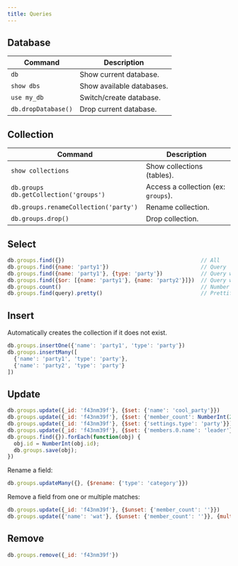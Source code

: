 ```yaml
---
title: Queries
---
```


## Database

| Command | Description |
| --- | --- |
| `db` | Show current database. |
| `show dbs` | Show available databases. |
| `use my_db` | Switch/create database. |
| `db.dropDatabase()` | Drop current database. |

## Collection

| Command | Description |
| --- | --- |
| `show collections` | Show collections (tables). |
| `db.groups` `db.getCollection('groups')` | Access a collection (ex: `groups`). |
| `db.groups.renameCollection('party')` | Rename collection. |
| `db.groups.drop()` | Drop collection. |

## Select

```js
db.groups.find({})                                           // All
db.groups.find({name: 'party1'})                             // Query
db.groups.find({name: 'party1'}, {type: 'party'})            // Query with AND
db.groups.find({$or: [{name: 'party1'}, {name: 'party2'}]})  // Query with OR
db.groups.count()                                            // Number of matches
db.groups.find(query).pretty()                               // Prettify
```

## Insert

Automatically creates the collection if it does not exist.

```js
db.groups.insertOne({'name': 'party1', 'type': 'party'})
db.groups.insertMany([
  {'name': 'party1', 'type': 'party'},
  {'name': 'party2', 'type': 'party'}
])
```

## Update

```js
db.groups.update({_id: 'f43nm39f'}, {$set: {'name': 'cool_party'}})
db.groups.update({_id: 'f43nm39f'}, {$set: {'member_count': NumberInt(2)}})
db.groups.update({_id: 'f43nm39f'}, {$set: {'settings.type': 'party'}})    // Embedded object
db.groups.update({_id: 'f43nm39f'}, {$set: {'members.0.name': 'leader'}})  // Array
db.groups.find({}).forEach(function(obj) {
  obj.id = NumberInt(obj.id);
  db.groups.save(obj);
})
```

Rename a field:

```js
db.groups.updateMany({}, {$rename: {'type': 'category'}})
```

Remove a field from one or multiple matches:

```js
db.groups.update({_id: 'f43nm39f'}, {$unset: {'member_count': ''}})               // One
db.groups.update({'name': 'wat'}, {$unset: {'member_count': ''}}, {multi: true})  // Multiple
```

## Remove

```js
db.groups.remove({_id: 'f43nm39f'})
```
